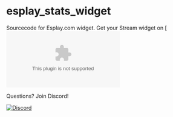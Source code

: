 # esplay_stats_widget
Sourcecode for Esplay.com widget. 
Get your Stream widget on [![widget.akkeoh.com](widget.akkeoh.com)


Questions? Join Discord!

[![Discord](https://discordapp.com/api/guilds/384038342062243840/widget.png?style=banner2)](https://discord.gg/VtQY2b3rfz)
